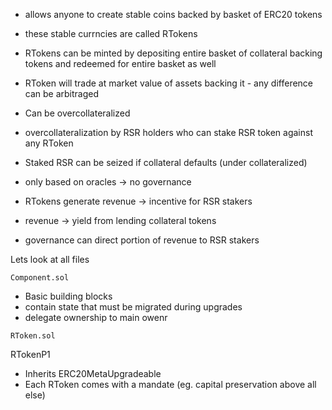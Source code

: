 - allows anyone to create stable coins backed by basket of ERC20 tokens
- these stable currncies are called RTokens
- RTokens can be minted by depositing entire basket of collateral backing tokens
  and redeemed for entire basket as well
- RToken will trade at market value of assets backing it - any difference can be arbitraged

- Can be overcollateralized
- overcollateralization by RSR holders who can stake RSR token against any RToken
- Staked RSR can be seized if collateral defaults (under collateralized)
- only based on oracles -> no governance

- RTokens generate revenue -> incentive for RSR stakers
- revenue -> yield from lending collateral tokens
- governance can direct portion of revenue to RSR stakers

Lets look at all files

`Component.sol`

- Basic building blocks
- contain state that must be migrated during upgrades
- delegate ownership to main owenr

`RToken.sol`

RTokenP1

- Inherits ERC20MetaUpgradeable
- Each RToken comes with a mandate (eg. capital preservation above all else)
